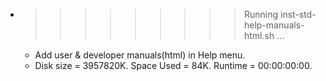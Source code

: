 * >>>>>>>>> Running inst-std-help-manuals-html.sh ...
  * Add user & developer manuals(html) in Help menu.
  * Disk size = 3957820K. Space Used = 84K. Runtime = 00:00:00:00.
